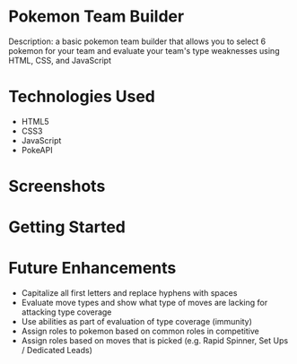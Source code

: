 # Pokemon Team Builder

Description: a basic pokemon team builder that allows you to select 6 pokemon for your team and evaluate your team's type weaknesses using HTML, CSS, and JavaScript


# Technologies Used

- HTML5
- CSS3
- JavaScript
- PokeAPI

# Screenshots

# Getting Started

# Future Enhancements
- Capitalize all first letters and replace hyphens with spaces
- Evaluate move types and show what type of moves are lacking for attacking type coverage
- Use abilities as part of evaluation of type coverage (immunity)
- Assign roles to pokemon based on common roles in competitive
- Assign roles based on moves that is picked (e.g. Rapid Spinner, Set Ups / Dedicated Leads)
